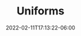 ---
title: "Uniforms"
date: 2022-02-11T17:13:22-06:00
draft: false
heading: Uniforms
menu:
  youth:
    name: Uniforms
    parent: info
    url: /youth/info/uniforms/
    weight: 150
---